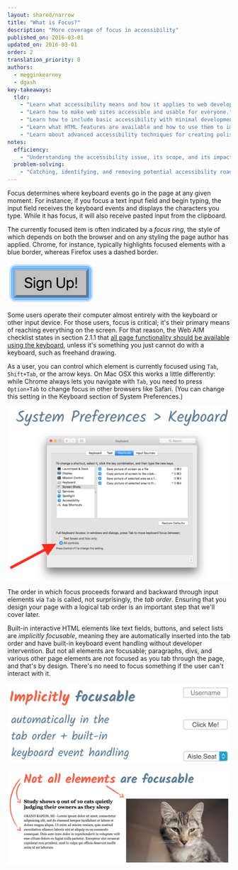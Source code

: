 ```yaml
---
layout: shared/narrow
title: "What is Focus?"
description: "More coverage of focus in accessibility"
published_on: 2016-03-01
updated_on: 2016-03-01
order: 2
translation_priority: 0
authors:
  - megginkearney
  - dgash
key-takeaways:
  tldr: 
    - "Learn what accessibility means and how it applies to web development."
    - "Learn how to make web sites accessible and usable for everyone."
    - "Learn how to include basic accessibility with minimal development impace."
    - "Learn what HTML features are available and how to use them to improve accessibility."
    - "Learn about advanced accessibility techniques for creating polished accessibility experiences."
notes:
  efficiency:
    - "Understanding the accessibility issue, its scope, and its impact can make you a better web developer."
  problem-solving:
    - "Catching, identifying, and removing potential accessibility roadblocks before they happen can improve your development process and reduce maintenance requirements."
---
```


Focus determines where keyboard events go in the page at any given moment. For instance, if you focus a text input field and begin typing, the input field receives the keyboard events and displays the characters you type. While it has focus, it will also receive pasted input from the clipboard.

The currently focused item is often indicated by a *focus ring*, the style of which depends on both the browser and on any styling the page author has applied. Chrome, for instance, typically highlights focused elements with a blue border, whereas Firefox uses a dashed border.

![Sign up](imgs/sign-up.png)

Some users operate their computer almost entirely with the keyboard or other input device. For those users, focus is critical; it's their primary means of reaching everything on the screen. For that reason, the Web AIM checklist states in section 2.1.1 that <a href="http://webaim.org/standards/wcag/checklist#sc2.1.1" target="_blank">all page functionality should be available using the keyboard</a>, unless it's something you just cannot do with a keyboard, such as freehand drawing.

As a user, you can control which element is currently focused using `Tab`, `Shift+Tab`, or the arrow keys. On Mac OSX this works a little differently: while Chrome always lets you navigate with `Tab`, you need to press `Option+Tab` to change focus in other browsers like Safari. (You can change this setting in the Keyboard section of System Preferences.)

![System preferences](imgs/system-prefs2.png)

The order in which focus proceeds forward and backward through input elements via `Tab` is called, not surprisingly, the *tab order*. Ensuring that you design your page with a logical tab order is an important step that we'll cover later.

Built-in interactive HTML elements like text fields, buttons, and select lists are *implicitly focusable*, meaning they are automatically inserted into the tab order and have built-in keyboard event handling without developer intervention. But not all elements are focusable; paragraphs, divs, and various other page elements are not focused as you tab through the page, and that's by design. There's no need to focus something if the user can't interact with it.

![Implicit focus](imgs/implicitly-focused.png)

![Not all elements](imgs/not-all-elements.png)
